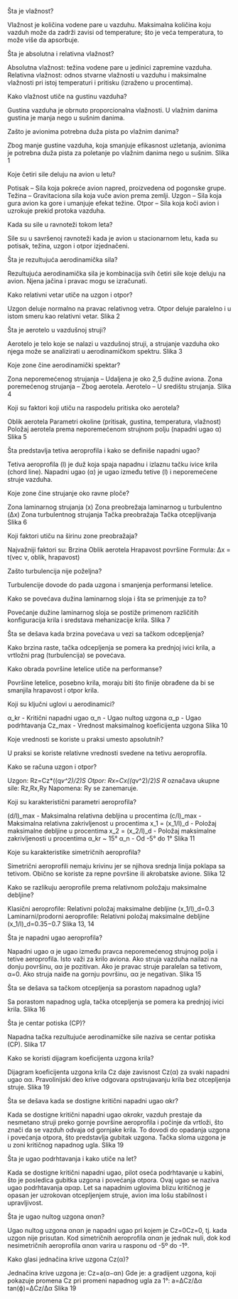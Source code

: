 Šta je vlažnost?

Vlažnost je količina vodene pare u vazduhu. Maksimalna količina koju vazduh može da zadrži zavisi od temperature; što je veća temperatura, to može više da apsorbuje.

Šta je absolutna i relativna vlažnost?

Absolutna vlažnost: težina vodene pare u jedinici zapremine vazduha.
Relativna vlažnost: odnos stvarne vlažnosti u vazduhu i maksimalne vlažnosti pri istoj temperaturi i pritisku (izraženo u procentima).

Kako vlažnost utiče na gustinu vazduha?

Gustina vazduha je obrnuto proporcionalna vlažnosti. U vlažnim danima gustina je manja nego u sušnim danima.

Zašto je avionima potrebna duža pista po vlažnim danima?

Zbog manje gustine vazduha, koja smanjuje efikasnost uzletanja, avionima je potrebna duža pista za poletanje po vlažnim danima nego u sušnim.
Slika 1

Koje četiri sile deluju na avion u letu?

Potisak – Sila koja pokreće avion napred, proizvedena od pogonske grupe.
Težina – Gravitaciona sila koja vuče avion prema zemlji.
Uzgon – Sila koja gura avion ka gore i umanjuje efekat težine.
Otpor – Sila koja koči avion i uzrokuje prekid protoka vazduha.

Kada su sile u ravnoteži tokom leta?

Sile su u savršenoj ravnoteži kada je avion u stacionarnom letu, kada su potisak, težina, uzgon i otpor izjednačeni.

Šta je rezultujuća aerodinamička sila?

Rezultujuća aerodinamička sila je kombinacija svih četiri sile koje deluju na avion. Njena jačina i pravac mogu se izračunati.

Kako relativni vetar utiče na uzgon i otpor?

Uzgon deluje normalno na pravac relativnog vetra.
Otpor deluje paralelno i u istom smeru kao relativni vetar.
Slika 2

Šta je aerotelo u vazdušnoj struji?

Aerotelo je telo koje se nalazi u vazdušnoj struji, a strujanje vazduha oko njega može se analizirati u aerodinamičkom spektru.
Slika 3

Koje zone čine aerodinamički spektar?

Zona neporemećenog strujanja – Udaljena je oko 2,5 dužine aviona.
Zona poremećenog strujanja – Zbog aerotela.
Aerotelo – U središtu strujanja.
Slika 4

Koji su faktori koji utiču na raspodelu pritiska oko aerotela?

Oblik aerotela
Parametri okoline (pritisak, gustina, temperatura, vlažnost)
Položaj aerotela prema neporemećenom strujnom polju (napadni ugao α)
Slika 5

Šta predstavlja tetiva aeroprofila i kako se definiše napadni ugao?

Tetiva aeroprofila (l) je duž koja spaja napadnu i izlaznu tačku ivice krila (chord line).
Napadni ugao (α) je ugao između tetive (l) i neporemećene struje vazduha.

Koje zone čine strujanje oko ravne ploče?

Zona laminarnog strujanja (x)
Zona preobrežaja laminarnog u turbulentno (Δx)
Zona turbulentnog strujanja
Tačka preobražaja
Tačka otcepljivanja
Slika 6

Koji faktori utiču na širinu zone preobražaja?

Najvažniji faktori su:
Brzina
Oblik aerotela
Hrapavost površine
Formula: Δx = t(vec v, oblik, hrapavost)

Zašto turbulencija nije poželjna?

Turbulencije dovode do pada uzgona i smanjenja performansi letelice.

Kako se povećava dužina laminarnog sloja i šta se primenjuje za to?

Povećanje dužine laminarnog sloja se postiže primenom različitih konfiguracija krila i sredstava mehanizacije krila.
Slika 7

Šta se dešava kada brzina povećava u vezi sa tačkom odcepljenja?

Kako brzina raste, tačka odcepljenja se pomera ka prednjoj ivici krila, a vrtložni prag (turbulencija) se povećava.

Kako obrada površine letelice utiče na performanse?

Površine letelice, posebno krila, moraju biti što finije obrađene da bi se smanjila hrapavost i otpor krila.

Koji su ključni uglovi u aerodinamici?

α_kr - Kritični napadni ugao
α_n - Ugao nultog uzgona
α_p - Ugao podrhtavanja
Cz_max - Vrednost maksimalnog koeficijenta uzgona
Slika 10

Koje vrednosti se koriste u praksi umesto apsolutnih?

U praksi se koriste relativne vrednosti svedene na tetivu aeroprofila.

Kako se računa uzgon i otpor?

Uzgon: Rz=Cz*((q*v^2)/2)*S
Otpor: Rx=Cx*((q*v^2)/2)*S
R* označava ukupne sile: Rz,Rx,Ry
Napomena: Ry se zanemaruje.

Koji su karakteristični parametri aeroprofila?

(d/l)_max - Maksimalna relativna debljina u procentima
(c/l)_max - Maksimalna relativna zakrivljenost u procentima
x_1 = (x_1/l)_d - Položaj maksimalne debljine u procentima
x_2 = (x_2/l)_d - Položaj maksimalne zakrivljenosti u procentima
α_kr ~ 15°
α_n - Od -5° do 1°
Slika 11

Koje su karakteristike simetričnih aeroprofila?

Simetrični aeroprofili nemaju krivinu jer se njihova srednja linija poklapa sa tetivom. Obično se koriste za repne površine ili akrobatske avione.
Slika 12

Kako se razlikuju aeroprofile prema relativnom položaju maksimalne debljine?

Klasični aeroprofile: Relativni položaj maksimalne debljine (x_1/l)_d=0.3
Laminarni/prodorni aeroprofile: Relativni položaj maksimalne debljine (x_1/l)_d=0.35−0.7
Slika 13, 14

Šta je napadni ugao aeroprofila?

Napadni ugao α je ugao između pravca neporemećenog strujnog polja i tetive aeroprofila. Isto važi za krilo aviona.
Ako struja vazduha nailazi na donju površinu, αα je pozitivan.
Ako je pravac struje paralelan sa tetivom, α=0.
Ako struja naiđe na gornju površinu, αα je negativan.
Slika 15

Šta se dešava sa tačkom otcepljenja sa porastom napadnog ugla?

Sa porastom napadnog ugla, tačka otcepljenja se pomera ka prednjoj ivici krila.
Slika 16

Šta je centar potiska (CP)?

Napadna tačka rezultujuće aerodinamičke sile naziva se centar potiska (CP).
Slika 17

Kako se koristi dijagram koeficijenta uzgona krila?

Dijagram koeficijenta uzgona krila Cz​ daje zavisnost Cz​(α) za svaki napadni ugao αα. Pravolinijski deo krive odgovara opstrujavanju krila bez otcepljenja struje.
Slika 19

Šta se dešava kada se dostigne kritični napadni ugao αkr?

Kada se dostigne kritični napadni ugao αkrαkr​, vazduh prestaje da nesmetano struji preko gornje površine aeroprofila i počinje da vrtloži, što znači da se vazduh odvaja od gornjake krila. To dovodi do opadanja uzgona i povećanja otpora, što predstavlja gubitak uzgona. Tačka sloma uzgona je u zoni kritičnog napadnog ugla.
Slika 19

Šta je ugao podrhtavanja i kako utiče na let?

Kada se dostigne kritični napadni ugao, pilot oseća podrhtavanje u kabini, što je posledica gubitka uzgona i povećanja otpora. Ovaj ugao se naziva ugao podrhtavanja αpαp​. Let sa napadnim uglovima blizu kritičnog je opasan jer uzrokovan otcepljenjem struje, avion ima lošu stabilnost i upravljivost.

Šta je ugao nultog uzgona αnαn​?

Ugao nultog uzgona αnαn​ je napadni ugao pri kojem je Cz=0Cz​=0, tj. kada uzgon nije prisutan. Kod simetričnih aeroprofila αnαn​ je jednak nuli, dok kod nesimetričnih aeroprofila αnαn​ varira u rasponu od -5º do -1º.

Kako glasi jednačina krive uzgona Cz(α)?

Jednačina krive uzgona je:
Cz​=a(α−αn​)
Gde je:
a gradijent uzgona, koji pokazuje promena Cz pri promeni napadnog ugla za 1°:
a=ΔCz/Δα​​
tan⁡(ϕ)=ΔCz/Δα
Slika 19

